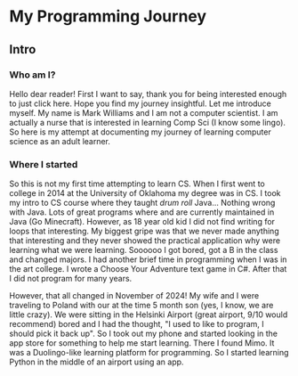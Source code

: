 # My Programming Journey
## Intro
### Who am I?
Hello dear reader! First I want to say, thank you for being interested enough to just click here. Hope you find my journey insightful. Let me introduce myself. My name is Mark Williams and I am not a computer scientist. I am actually a nurse that is interested in learning Comp Sci (I know some lingo). So here is my attempt at documenting my journey of learning computer science as an adult learner. 

### Where I started
So this is not my first time attempting to learn CS. When I first went to college in 2014 at the University of Oklahoma my degree was in CS. I took my intro to CS course where they taught *drum roll* Java... Nothing wrong with Java. Lots of great programs where and are currently maintained in Java (Go Minecraft). However, as 18 year old kid I did not find writing for loops that interesting. My biggest gripe was that we never made anything that interesting and they never showed the practical application why were learning what we were learning. Soooooo I got bored, got a B in the class and changed majors. I had another brief time in programming when I was in the art college. I wrote a Choose Your Adventure text game in C#. After that I did not program for many years.

However, that all changed in November of 2024! My wife and I were traveling to Poland with our at the time 5 month son (yes, I know, we are little crazy). We were sitting in the Helsinki Airport (great airport, 9/10 would recommend) bored and I had the thought, "I used to like to program, I should pick it back up". So I took out my phone and started looking in the app store for something to help me start learning. There I found Mimo. It was a Duolingo-like learning platform for programming. So I started learning Python in the middle of an airport using an app.
